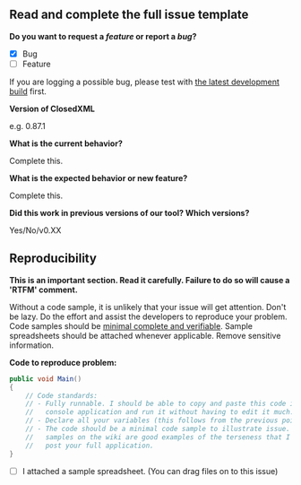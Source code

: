 ## Read and complete the full issue template

**Do you want to request a *feature* or report a *bug*?**
- [x] Bug
- [ ] Feature

If you are logging a possible bug, please test with [the latest development build](https://ci.appveyor.com/project/ClosedXML/ClosedXML/branch/develop/artifacts) first.

**Version of ClosedXML**

e.g. 0.87.1

**What is the current behavior?**

Complete this.

**What is the expected behavior or new feature?**

Complete this.

**Did this work in previous versions of our tool?  Which versions?**

Yes/No/v0.XX

## Reproducibility
**This is an important section. Read it carefully. Failure to do so will cause a 'RTFM' comment.**

Without a code sample, it is unlikely that your issue will get attention. Don't be lazy. Do the effort and assist the developers to reproduce your problem. Code samples should be [minimal complete and verifiable](https://stackoverflow.com/help/mcve). Sample spreadsheets should be attached whenever applicable. Remove sensitive information.

**Code to reproduce problem:**
```c#
public void Main()
{
    // Code standards:
    // - Fully runnable. I should be able to copy and paste this code into a 
    //   console application and run it without having to edit it much.
    // - Declare all your variables (this follows from the previous point)
    // - The code should be a minimal code sample to illustrate issue. The code 
    //   samples on the wiki are good examples of the terseness that I want. Don't
    //   post your full application.
}
```
- [ ] I attached a sample spreadsheet.  (You can drag files on to this issue)

